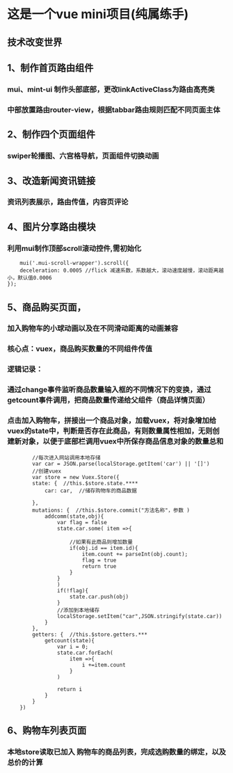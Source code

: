 # 这是一个vue mini项目(纯属练手)

## 技术改变世界  

## 1、制作首页路由组件

### mui、mint-ui 制作头部底部，更改linkActiveClass为路由高亮类

### 中部放置路由router-view，根据tabbar路由规则匹配不同页面主体


## 2、制作四个页面组件

### swiper轮播图、六宫格导航，页面组件切换动画

## 3、改造新闻资讯链接

### 资讯列表展示，路由传值，内容页评论

## 4、图片分享路由模块 

### 利用mui制作顶部scroll滚动控件,需初始化

```
    mui('.mui-scroll-wrapper').scroll({
	deceleration: 0.0005 //flick 减速系数，系数越大，滚动速度越慢，滚动距离越小，默认值0.0006
});

```

## 5、商品购买页面，

### 加入购物车的小球动画以及在不同滑动距离的动画兼容
### 核心点：vuex，商品购买数量的不同组件传值

### 逻辑记录：
### 通过change事件监听商品数量输入框的不同情况下的变换，通过getcount事件调用，把商品数量传递给父组件（商品详情页面）
### 点击加入购物车，拼接出一个商品对象，加载vuex，将对象增加给vuex的state中，判断是否存在此商品，有则数量属性相加，无则创建新对象，以便于底部栏调用vuex中所保存商品信息对象的数量总和

```     
        //每次进入网站调用本地存储
        var car = JSON.parse(localStorage.getItem('car') || '[]')
        //创建vuex
        var store = new Vuex.Store({
        state: {  //this.$store.state.****
            car: car,  //储存购物车的商品数据 
            
        },
        mutations: {  //this.$store.commit("方法名称"，参数 )
            addcomm(state,obj){
                var flag = false
                state.car.some( item =>{
                    
                    //如果有此商品则增加数量
                    if(obj.id == item.id){
                        item.count += parseInt(obj.count);
                        flag = true
                        return true
                    }
                }
                )
                if(!flag){
                    state.car.push(obj)
                }
                //添加到本地储存
                localStorage.setItem("car",JSON.stringify(state.car))
            }
        },
        getters: {  //this.$store.getters.***
            getcount(state){
                var i = 0;
                state.car.forEach(
                    item =>{
                        i +=item.count
                    }
                )

                return i
            }
        }
    })

```

## 6、购物车列表页面

### 本地store读取已加入 购物车的商品列表，完成选购数量的绑定，以及总价的计算